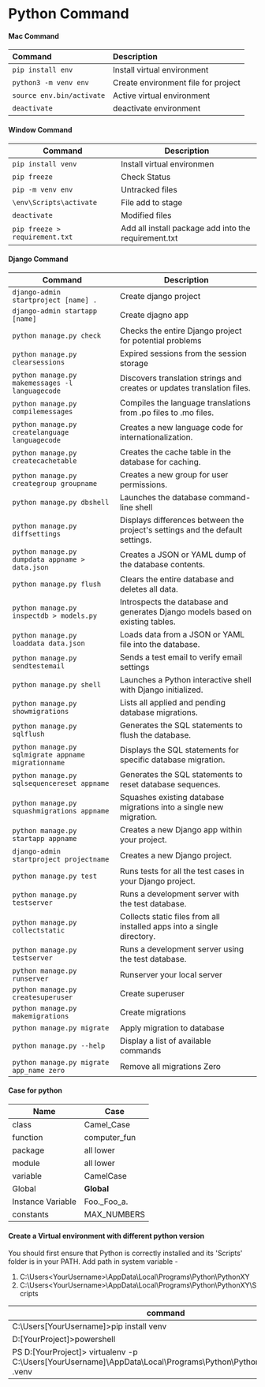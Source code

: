 # **Python Command**

#### Mac Command

| Command                                              | Description                               |
| :--------------------------------------------------- | :---------------------------------------- |
| `pip install env`                                    | Install virtual environment               |
| `python3 -m venv env`                                | Create environment file for project       |
| `source env.bin/activate`                            | Active virtual environment                |
| `deactivate`                                         | deactivate environment                    |

#### Window Command

| Command                           | Description                       |
| --------------------------------  | ----------------------------------|
| `pip install venv`                | Install virtual environmen        |
| `pip freeze`                      | Check Status                      |
| `pip -m venv env`                 | Untracked files                   |
| `\env\Scripts\activate`           | File add to stage                 |
| `deactivate`                      | Modified files                    |
| `pip freeze > requirement.txt`    | Add all install package add into the requirement.txt                     |

#### Django Command

| Command                                                            | Description                                              |
| ------------------------------------------------------------------ | -------------------------------------------------------- |
| `django-admin startproject [name] .`                               | Create django project  |
| `django-admin startapp [name]`                                     | Create djagno app  |
| `python manage.py check`                                           | Checks the entire Django project for potential problems  |
| `python manage.py clearsessions`                                   | Expired sessions from the session storage   |
| `python manage.py makemessages -l languagecode`                    | Discovers translation strings and creates or updates translation files.   |
| `python manage.py compilemessages`                                 | Compiles the language translations from .po files to .mo files.   |
| `python manage.py createlanguage languagecode`                     | Creates a new language code for internationalization.  |
| `python manage.py createcachetable`                                | Creates the cache table in the database for caching.   |
| `python manage.py creategroup groupname`                           | Creates a new group for user permissions.   |
| `python manage.py dbshell`                                         | Launches the database command-line shell   |
| `python manage.py diffsettings`                                    | Displays differences between the project's settings and the default settings.   |
| `python manage.py dumpdata appname > data.json`                    | Creates a JSON or YAML dump of the database contents.   |
| `python manage.py flush`                                           | Clears the entire database and deletes all data.   |
| `python manage.py inspectdb > models.py`                           | Introspects the database and generates Django models based on existing tables.   |
| `python manage.py loaddata data.json`                              | Loads data from a JSON or YAML file into the database.   |
| `python manage.py sendtestemail`                                   | Sends a test email to verify email settings   |
| `python manage.py shell`                                           | Launches a Python interactive shell with Django initialized.   |
| `python manage.py showmigrations`                                  | Lists all applied and pending database migrations.   |
| `python manage.py sqlflush`                                        | Generates the SQL statements to flush the database.   |
| `python manage.py sqlmigrate appname migrationname`                | Displays the SQL statements for specific database migration.   |
| `python manage.py sqlsequencereset appname`                        | Generates the SQL statements to reset database sequences.   |
| `python manage.py squashmigrations appname`                        | Squashes existing database migrations into a single new migration.    |
| `python manage.py startapp appname`                                | Creates a new Django app within your project.   |
| `django-admin startproject projectname`                            | Creates a new Django project.  |
| `python manage.py test`                                            | Runs tests for all the test cases in your Django project.   |
| `python manage.py testserver`                                      | Runs a development server with the test database.   |
| `python manage.py collectstatic`                                   | Collects static files from all installed apps into a single directory.   |
| `python manage.py testserver`                                      | Runs a development server using the test database.   |
| `python manage.py runserver`                                       | Runserver your local server   |
| `python manage.py createsuperuser`                                 | Create superuser   |
| `python manage.py makemigrations`                                  | Create migrations   |
| `python manage.py migrate`                                         | Apply migration to database   |
| `python manage.py --help`                                          | Display a list of available commands  |
| `python manage.py migrate app_name zero`                           | Remove all migrations Zero   |

#### Case for python 

| Name                     | Case          |
| ------------------------ | ------------- |
| class                    | Camel_Case    |
| function                 | computer_fun  |
| package                  | all lower     |
| module                   | all lower     |
| variable                 | CamelCase     |
| Global                   | __Global__    |
| Instance Variable        |  Foo._Foo_a.  |
| constants                |  MAX_NUMBERS  |


#### Create a Virtual environment with different python version 
You should first ensure that Python is correctly installed and its 'Scripts' folder is in your PATH. 
Add path in system variable -
1. C:\Users\<YourUsername>\AppData\Local\Programs\Python\PythonXY
2. C:\Users\<YourUsername>\AppData\Local\Programs\Python\PythonXY\Scripts

| command                                                                                                                |
| -----------------------------------------------------------------------------------------------------------------------|
| C:\Users\[YourUsername]>pip install venv                                                                               |
| D:\[YourProject]>powershell                                                                                            |
| PS D:\[YourProject]> virtualenv -p C:\Users\[YourUsername]\AppData\Local\Programs\Python\Python311\python.exe .venv    ||
